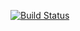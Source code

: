 [![Build Status](https://travis-ci.org/ssodhi/test-aws.svg?branch=master)](https://travis-ci.org/ssodhi/test-aws)
